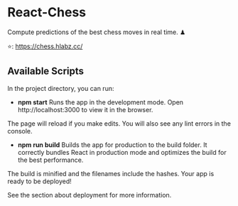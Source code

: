 # React-Chess
Compute predictions of the best chess moves in real time. ♟ 

⭐️: https://chess.hlabz.cc/

## Available Scripts
In the project directory, you can run:

- **npm start**
Runs the app in the development mode.
Open http://localhost:3000 to view it in the browser.

The page will reload if you make edits.
You will also see any lint errors in the console.

- **npm run build**
Builds the app for production to the build folder.
It correctly bundles React in production mode and optimizes the build for the best performance.

The build is minified and the filenames include the hashes.
Your app is ready to be deployed!

See the section about deployment for more information.
 
 
 
  
  
  
 
